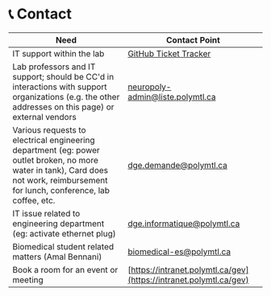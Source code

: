 # <span>📞</span> Contact


| Need                                                                                                   | Contact Point                            |
|--------------------------------------------------------------------------------------------------------|----------------------------------|
| IT support within the lab | [GitHub Ticket Tracker](https://github.com/neuropoly/computers/issues/new) |
| Lab professors and IT support; should be CC'd in interactions with support organizations (e.g. the other addresses on this page) or external vendors | neuropoly-admin@liste.polymtl.ca |
| Various requests to electrical engineering department (eg: power outlet broken, no more water in tank), Card does not work, reimbursement for lunch, conference, lab coffee, etc. | [dge.demande@polymtl.ca](mailto:dge.demande@polymtl.ca)           |
| IT issue related to engineering department (eg: activate ethernet plug)                                | [dge.informatique@polymtl.ca](mailto:dge.informatique@polymtl.ca)      |
| Biomedical student related matters (Amal Bennani)                                                      | [biomedical-es@polymtl.ca](mailto:biomedical-es@polymtl.ca)         |
| Book a room for an event or meeting                                                                    | [https://intranet.polymtl.ca/gev](https://intranet.polymtl.ca/gev) |
